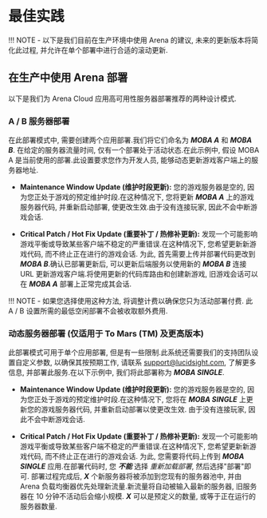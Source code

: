 # 最佳实践

!!! NOTE
    - 以下是我们目前在生产环境中使用 Arena 的建议, 未来的更新版本将简化此过程, 并允许在单个部署中进行合适的滚动更新.

## 在生产中使用 Arena 部署
以下是我们为 Arena Cloud 应用高可用性服务器部署推荐的两种设计模式.

### A / B 服务器部署
在此部署模式中, 需要创建两个应用部署.我们将它们命名为 ***MOBA A*** 和 ***MOBA B***. 在给定的服务器流量时间, 仅有一个部署处于活动状态.在此示例中, 假设 MOBA A 是当前使用的部署.此设置要求您作为开发人员, 能够动态更新游戏客户端上的服务器地址.

- **Maintenance Window Update (维护时段更新):** 您的游戏服务器是空的, 因为您正处于游戏的预定维护时段.在这种情况下, 您将更新 ***MOBA A*** 上的游戏服务器代码, 并重新启动部署, 使更改生效.由于没有连接玩家, 因此不会中断游戏会话.

- **Critical Patch / Hot Fix Update (重要补丁 / 热修补更新):** 发现一个可能影响游戏平衡或导致某些客户端不稳定的严重错误.在这种情况下, 您希望更新新游戏代码, 而不终止正在进行的游戏会话. 为此, 首先需要上传并部署代码更改到 ***MOBA B***.确认已部署更新后, 可以更新后端服务以使用新的 ***MOBA B*** 连接 URL 更新游戏客户端.将使用更新的代码库路由和创建新游戏, 旧游戏会话可以在 ***MOBA A*** 部署上正常完成其会话.

!!! NOTE
    - 如果您选择使用这种方法, 将调整计费以确保您只为活动部署付费. 此 A / B 设置所需的最低空闲部署不会被收取额外费用.


### 动态服务器部署 (仅适用于 To Mars (TM) 及更高版本)
此部署模式可用于单个应用部署, 但是有一些限制.此系统还需要我们的支持团队设置自定义参数, 以确保其按预期工作, 请联系 [support@lucidsight.com](mailto:support@lucidsight.com), 了解更多信息, 并部署此服务.在以下示例中, 我们将此部署称为 ***MOBA SINGLE***.

- **Maintenance Window Update (维护时段更新):** 您的游戏服务器是空的, 因为您正处于游戏的预定维护时段.在这种情况下, 您将在 ***MOBA SINGLE*** 上更新您的游戏服务器代码, 并重新启动部署以使更改生效. 由于没有连接玩家, 因此不会中断游戏会话.

- **Critical Patch / Hot Fix Update (重要补丁 / 热修补更新):** 发现一个可能影响游戏平衡或导致某些客户端不稳定的严重错误.在这种情况下, 您希望更新新游戏代码, 而不终止正在进行的游戏会话. 为此, 您需要将代码上传到 ***MOBA SINGLE*** 应用.在部署代码时, 您 ***不能*** 选择 *重新加载部署*, 然后选择"部署"即可. 部署过程完成后, ***X*** 个新服务器将被添加到您现有的服务器池中, 并由 Arena 负载均衡器优先处理新流量.新流量将自动被输入最新的服务器, 旧服务器在 10 分钟不活动后会缩小规模. ***X*** 可以是预定义的数量, 或等于正在运行的服务器数量.


